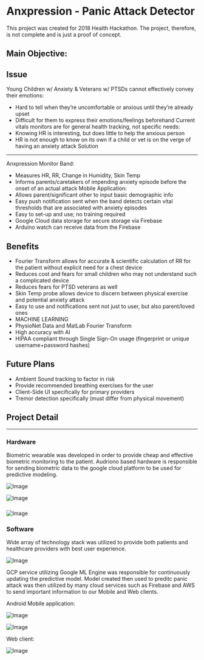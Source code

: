 # Anxpression - Panic Attack Detector

This project was created for 2018 Health Hackathon. The project, therefore, is not complete and is just a proof of concept.

## Main Objective:
Issue
---
Young Children w/ Anxiety & Veterans w/ PTSDs cannot effectively convey their emotions:
- Hard to tell when they’re uncomfortable or anxious until they’re already upset
- Difficult for them to express their emotions/feelings beforehand
Current vitals monitors are for general health tracking, not specific needs:
- Knowing HR is interesting, but does little to help the anxious person
- HR is not enough to know on its own if a child or vet is on the verge of having an anxiety attack
Solution
---
Anxpression Monitor Band:
- Measures HR, RR, Change in Humidity, Skin Temp
- Informs parents/caretakers of impending anxiety episode before the onset of an actual attack
Mobile Application:
- Allows parent/significant other to input basic demographic info
- Easy push notification sent when the band detects certain vital thresholds that are associated with anxiety episodes
- Easy to set-up and use; no training required
- Google Cloud data storage for secure storage via Firebase
- Arduino watch can receive data from the Firebase
## Benefits
- Fourier Transform allows for accurate & scientific calculation of RR for the patient without explicit need for a chest device
- Reduces cost and fears for small children who may not understand such a complicated device
- Reduces fears for PTSD veterans as well
- Skin Temp probe allows device to discern between physical exercise and potential anxiety attack
- Easy to use and notifications sent not just to user, but also parent/loved ones
- MACHINE LEARNING
- PhysioNet Data and MatLab Fourier Transform
- High accuracy with AI 
- HIPAA compliant through Single Sign-On usage (fingerprint or unique username+password hashes) 
## Future Plans
- Ambient Sound tracking to factor in risk 
- Provide recommended breathing exercises for the user
- Client-Side UI specifically for primary providers
- Tremor detection specifically (must differ from physical movement) 
## Project Detail

---

### Hardware
Biometric wearable was developed in order to provide cheap and effective biometric monitoring to the patient. Audriono based hardware is responsible for sending biometric data to the google cloud platform to be used for predictive modeling.

![Image](Images/b.png)

![Image](Images/b1.png)
### 
![Image](Images/biom.png)

### Software
Wide array of technology stack was utilized to provide both patients and healthcare providers with best user experience.

![Image](Images/t.png)

GCP service utilizing Google ML Engine was responsible for continuously updating the predictive model. Model created then used to preditc panic attack was then utilized by many cloud services such as Firebase and AWS to send important information to our Mobile and Web clients.

Android Mobile application:

![Image](Images/a.png)

![Image](Images/a1.png)

Web client:

![Image](Images/w.png)
